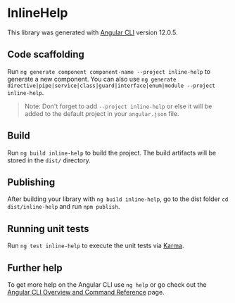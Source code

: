# InlineHelp

This library was generated with [Angular CLI](https://github.com/angular/angular-cli) version 12.0.5.

## Code scaffolding

Run `ng generate component component-name --project inline-help` to generate a new component. You can also use `ng generate directive|pipe|service|class|guard|interface|enum|module --project inline-help`.
> Note: Don't forget to add `--project inline-help` or else it will be added to the default project in your `angular.json` file. 

## Build

Run `ng build inline-help` to build the project. The build artifacts will be stored in the `dist/` directory.

## Publishing

After building your library with `ng build inline-help`, go to the dist folder `cd dist/inline-help` and run `npm publish`.

## Running unit tests

Run `ng test inline-help` to execute the unit tests via [Karma](https://karma-runner.github.io).

## Further help

To get more help on the Angular CLI use `ng help` or go check out the [Angular CLI Overview and Command Reference](https://angular.io/cli) page.
